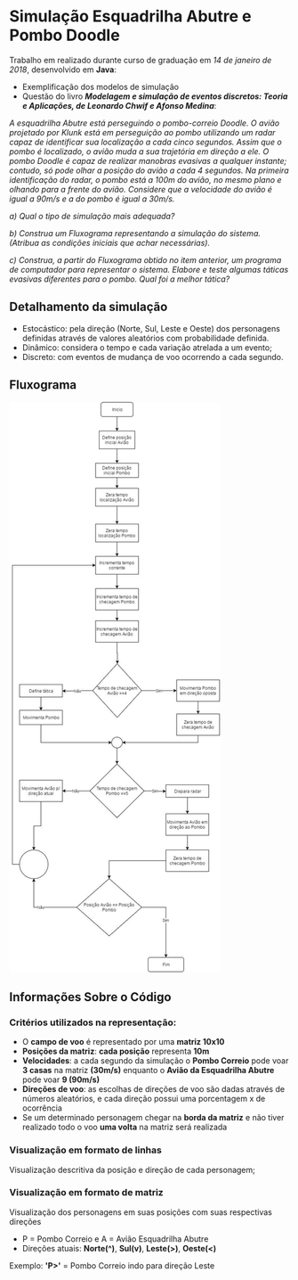 ﻿# Simulação Esquadrilha Abutre e Pombo Doodle
Trabalho em realizado durante curso de graduação em *14 de janeiro de 2018*, desenvolvido em **Java**:

* Exemplificação dos modelos de simulação
* Questão do livro **_Modelagem e simulação de eventos discretos: Teoria e Aplicações, de  Leonardo Chwif e Afonso Medina_**:

_A esquadrilha Abutre está perseguindo o pombo-correio Doodle. O avião projetado por Klunk está em perseguição ao pombo utilizando um radar capaz de identificar sua localização a cada cinco segundos. Assim que o pombo é localizado, o avião muda a sua trajetória em direção a ele. O pombo Doodle é capaz de realizar manobras evasivas a qualquer instante; contudo, só pode olhar a posição do avião a cada 4 segundos. Na primeira identificação do radar, o pombo está a 100m do avião, no mesmo plano e olhando para a frente do avião. Considere que a velocidade do avião é igual a 90m/s e a do pombo é igual a 30m/s._

*a) Qual o tipo de simulação mais adequada?*

*b) Construa um Fluxograma representando a simulação do sistema. (Atribua as condições iniciais que achar necessárias).*

*c) Construa, a partir do Fluxograma obtido no item anterior, um programa de computador para representar o sistema. Elabore e teste algumas táticas evasivas diferentes para o pombo. Qual foi a melhor tática?*

## Detalhamento da simulação

* Estocástico: pela direção (Norte, Sul, Leste e Oeste) dos personagens definidas através de valores aleatórios com probabilidade definida.
* Dinâmico: considera o tempo e cada variação atrelada a um evento;
* Discreto: com eventos de mudança de voo ocorrendo a cada segundo.

## Fluxograma

![Fluxograma](https://github.com/karlasantos/simulacao-esquadrilha/blob/master/fluxograma.jpg)

## Informações Sobre o Código
### Critérios utilizados na representação:
* O **campo de voo** é representado por uma **matriz 10x10**
* **Posições da matriz**: **cada posição** representa **10m**
* **Velocidades**: a cada segundo da simulação o **Pombo Correio** pode voar **3 casas** na matriz **(30m/s)** enquanto o **Avião da Esquadrilha Abutre** pode voar **9 (90m/s)**
* **Direções de voo**: as escolhas de direções de voo são dadas através de números aleatórios, e cada direção possui uma porcentagem x de ocorrência
* Se um determinado personagem chegar na **borda da matriz** e não tiver realizado todo o voo **uma volta** na matriz será realizada

### Visualização em formato de linhas
Visualização descritiva da posição e direção de cada personagem;

### Visualização em formato de matriz
Visualização dos personagens em suas posições com suas respectivas direções 
* P = Pombo Correio e A = Avião Esquadrilha Abutre
* Direções atuais: **Norte(^)**, **Sul(v)**, **Leste(>)**, **Oeste(<)**

Exemplo: **'P>'** = Pombo Correio indo para direção Leste

